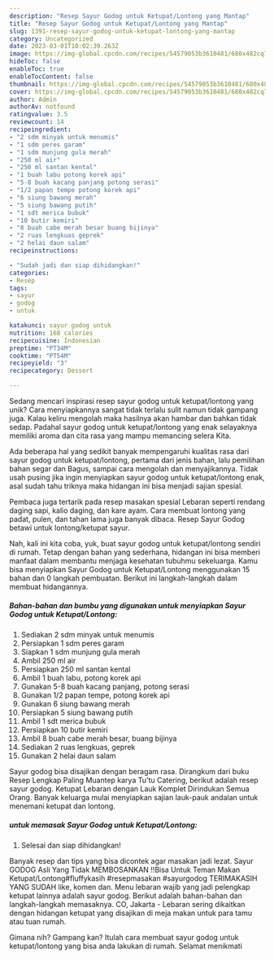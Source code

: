 ```yaml
---
description: "Resep Sayur Godog untuk Ketupat/Lontong yang Mantap"
title: "Resep Sayur Godog untuk Ketupat/Lontong yang Mantap"
slug: 1391-resep-sayur-godog-untuk-ketupat-lontong-yang-mantap
category: Uncategorized
date: 2023-03-01T10:02:39.263Z
image: https://img-global.cpcdn.com/recipes/54579053b3610481/680x482cq70/sayur-godog-untuk-ketupatlontong-foto-resep-utama.jpg
hideToc: false
enableToc: true
enableTocContent: false
thumbnail: https://img-global.cpcdn.com/recipes/54579053b3610481/680x482cq70/sayur-godog-untuk-ketupatlontong-foto-resep-utama.jpg
cover: https://img-global.cpcdn.com/recipes/54579053b3610481/680x482cq70/sayur-godog-untuk-ketupatlontong-foto-resep-utama.jpg
author: Admin
authorAv: notfound
ratingvalue: 3.5
reviewcount: 14
recipeingredient:
- "2 sdm minyak untuk menumis"
- "1 sdm peres garam"
- "1 sdm munjung gula merah"
- "250 ml air"
- "250 ml santan kental"
- "1 buah labu potong korek api"
- "5-8 buah kacang panjang potong serasi"
- "1/2 papan tempe potong korek api"
- "6 siung bawang merah"
- "5 siung bawang putih"
- "1 sdt merica bubuk"
- "10 butir kemiri"
- "8 buah cabe merah besar buang bijinya"
- "2 ruas lengkuas geprek"
- "2 helai daun salam"
recipeinstructions:

- "Sudah jadi dan siap dihidangkan!"
categories:
- Resep
tags:
- sayur
- godog
- untuk

katakunci: sayur godog untuk 
nutrition: 168 calories
recipecuisine: Indonesian
preptime: "PT34M"
cooktime: "PT54M"
recipeyield: "3"
recipecategory: Dessert

---
```





Sedang mencari inspirasi resep sayur godog untuk ketupat/lontong yang unik? Cara menyiapkannya sangat tidak terlalu sulit namun tidak gampang juga. Kalau keliru mengolah maka hasilnya akan hambar dan bahkan tidak sedap. Padahal sayur godog untuk ketupat/lontong yang enak selayaknya memiliki aroma dan cita rasa yang mampu memancing selera Kita.





Ada beberapa hal yang sedikit banyak mempengaruhi kualitas rasa dari sayur godog untuk ketupat/lontong, pertama dari jenis bahan, lalu pemilihan bahan segar dan Bagus, sampai cara mengolah dan menyajikannya. Tidak usah pusing jika ingin menyiapkan sayur godog untuk ketupat/lontong enak,      asal sudah tahu triknya maka hidangan ini bisa menjadi sajian spesial.














Pembaca juga tertarik pada resep masakan spesial Lebaran seperti rendang daging sapi, kalio daging, dan kare ayam. Cara membuat lontong yang padat, pulen, dan tahan lama juga banyak dibaca. Resep Sayur Godog betawi untuk lontong/ketupat sayur.






Nah, kali ini kita coba, yuk, buat sayur godog untuk ketupat/lontong sendiri di rumah. Tetap dengan bahan yang sederhana, hidangan ini bisa memberi manfaat dalam membantu menjaga kesehatan tubuhmu sekeluarga. Kamu bisa menyiapkan Sayur Godog untuk Ketupat/Lontong menggunakan 15 bahan dan 0 langkah pembuatan. Berikut ini langkah-langkah dalam membuat hidangannya.

<!--inarticleads1-->

##### Bahan-bahan dan bumbu yang digunakan untuk menyiapkan Sayur Godog untuk Ketupat/Lontong:

1. Sediakan 2 sdm minyak untuk menumis
1. Persiapkan 1 sdm peres garam
1. Siapkan 1 sdm munjung gula merah
1. Ambil 250 ml air
1. Persiapkan 250 ml santan kental
1. Ambil 1 buah labu, potong korek api
1. Gunakan 5-8 buah kacang panjang, potong serasi
1. Gunakan 1/2 papan tempe, potong korek api
1. Gunakan 6 siung bawang merah
1. Persiapkan 5 siung bawang putih
1. Ambil 1 sdt merica bubuk
1. Persiapkan 10 butir kemiri
1. Ambil 8 buah cabe merah besar, buang bijinya
1. Sediakan 2 ruas lengkuas, geprek
1. Gunakan 2 helai daun salam


Sayur godog bisa disajikan dengan beragam rasa. Dirangkum dari buku Resep Lengkap Paling Muantep karya Tu&#39;tu Catering, berikut adalah resep sayur godog. Ketupat Lebaran dengan Lauk Komplet Dirindukan Semua Orang. Banyak keluarga mulai menyiapkan sajian lauk-pauk andalan untuk menemani ketupat dan lontong. 

<!--inarticleads2-->

#####  untuk memasak Sayur Godog untuk Ketupat/Lontong:


1. Selesai dan siap dihidangkan!

Banyak resep dan tips yang bisa dicontek agar masakan jadi lezat. Sayur GODOG Asli Yang Tidak MEMBOSANKAN ‼️Bisa Untuk Teman Makan Ketupat/Lontong#fluffykasih #resepmasakan #sayurgodog TERIMAKASIH YANG SUDAH like, komen dan. Menu lebaran wajib yang jadi pelengkap ketupat lainnya adalah sayur godog. Berikut adalah bahan-bahan dan langkah-langkah memasaknya. CO, Jakarta - Lebaran sering dikaitkan dengan hidangan ketupat yang disajikan di meja makan untuk para tamu atau tuan rumah. 

Gimana nih? Gampang kan? Itulah cara membuat sayur godog untuk ketupat/lontong yang bisa anda lakukan di rumah. Selamat menikmati
